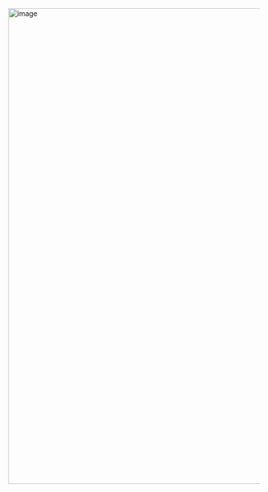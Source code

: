 <img width="1879" height="953" alt="image" src="https://github.com/user-attachments/assets/6d13b885-794d-41dd-8134-29c6d23d84df" />
